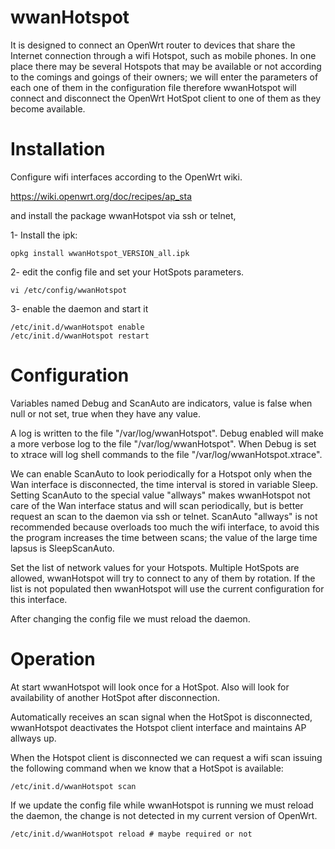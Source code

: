 # wwanHotspot

It is designed to connect an OpenWrt router to devices that share the Internet connection through a wifi Hotspot, such as mobile phones. In one place there may be several Hotspots that may be available or not according to the comings and goings of their owners; we will enter the parameters of each one of them in the configuration file therefore wwanHotspot will connect and disconnect the OpenWrt HotSpot client to one of them as they become available.

# Installation
Configure wifi interfaces according to the OpenWrt wiki.

https://wiki.openwrt.org/doc/recipes/ap_sta

and install the package wwanHotspot via ssh or telnet,

1- Install the ipk:
   ```
   opkg install wwanHotspot_VERSION_all.ipk
   ```
2- edit the config file and set your HotSpots parameters.
   ```
   vi /etc/config/wwanHotspot
   ```

3- enable the daemon and start it
   ```
   /etc/init.d/wwanHotspot enable
   /etc/init.d/wwanHotspot restart
   ```
# Configuration

Variables named Debug and ScanAuto are indicators, value is false when null or not set, true when they have any value.

A log is written to the file "/var/log/wwanHotspot".
Debug enabled will make a more verbose log to the file "/var/log/wwanHotspot".
When Debug is set to xtrace will log shell commands to the file "/var/log/wwanHotspot.xtrace".

We can enable ScanAuto to look periodically for a Hotspot only when the Wan interface is disconnected, the time interval is stored in variable Sleep. Setting ScanAuto to the special value "allways" makes wwanHotspot not care of the Wan interface status and will scan periodically, but is better request an scan to the daemon via ssh or telnet. ScanAuto "allways" is not recommended because overloads too much the wifi interface, to avoid this the program increases the time between scans; the value of the large time lapsus is SleepScanAuto.

Set the list of network values for your Hotspots. Multiple HotSpots are allowed, wwanHotspot will try to connect to any of them by rotation. If the list is not populated then wwanHotspot will use the current configuration for this interface.

After changing the config file we must reload the daemon.

# Operation

At start wwanHotspot will look once for a HotSpot.
Also will look for availability of another HotSpot after disconnection.

Automatically receives an scan signal when the HotSpot is disconnected, wwanHotspot deactivates the Hotspot client interface and maintains AP allways up.

When the Hotspot client is disconnected we can request a wifi scan issuing the following command when we know that a HotSpot is available:
   ```
   /etc/init.d/wwanHotspot scan
   ```
If we update the config file while wwanHotspot is running we must reload the daemon, the change is not detected in my current version of OpenWrt.
   ```
   /etc/init.d/wwanHotspot reload # maybe required or not
   ```
